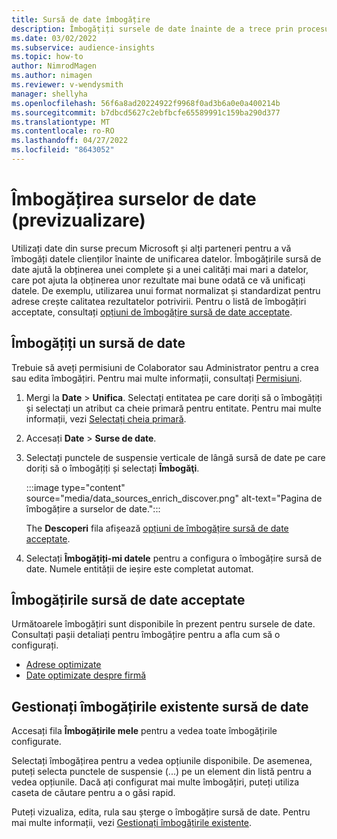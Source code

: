 ```yaml
---
title: Sursă de date îmbogățire
description: Îmbogățiți sursele de date înainte de a trece prin procesul de unificare a datelor.
ms.date: 03/02/2022
ms.subservice: audience-insights
ms.topic: how-to
author: NimrodMagen
ms.author: nimagen
ms.reviewer: v-wendysmith
manager: shellyha
ms.openlocfilehash: 56f6a8ad20224922f9968f0ad3b6a0e0a400214b
ms.sourcegitcommit: b7dbcd5627c2ebfbcfe65589991c159ba290d377
ms.translationtype: MT
ms.contentlocale: ro-RO
ms.lasthandoff: 04/27/2022
ms.locfileid: "8643052"
---
```

# <a name="enrichment-for-data-sources-preview"></a>Îmbogățirea surselor de date (previzualizare)

Utilizați date din surse precum Microsoft și alți parteneri pentru a vă îmbogăți datele clienților înainte de unificarea datelor. Îmbogățirile sursă de date ajută la obținerea unei complete și a unei calități mai mari a datelor, care pot ajuta la obținerea unor rezultate mai bune odată ce vă unificați datele. De exemplu, utilizarea unui format normalizat și standardizat pentru adrese crește calitatea rezultatelor potrivirii. Pentru o listă de îmbogățiri acceptate, consultați [opțiuni de îmbogățire sursă de date acceptate](#supported-data-source-enrichments).

## <a name="enrich-a-data-source"></a>Îmbogățiți un sursă de date

Trebuie să aveți permisiuni de Colaborator sau Administrator pentru a crea sau edita îmbogățiri. Pentru mai multe informații, consultați [Permisiuni](permissions.md).  

1. Mergi la **Date** > **Unifica**. Selectați entitatea pe care doriți să o îmbogățiți și selectați un atribut ca cheie primară pentru entitate. Pentru mai multe informații, vezi [Selectați cheia primară](map-entities.md#select-primary-key-and-semantic-type-for-attributes).

1. Accesați **Date** > **Surse de date**.
 
1. Selectați punctele de suspensie verticale de lângă sursă de date pe care doriți să o îmbogățiți și selectați **Îmbogăţi**.

   :::image type="content" source="media/data_sources_enrich_discover.png" alt-text="Pagina de îmbogățire a surselor de date.":::

   The **Descoperi** fila afișează [opțiuni de îmbogățire sursă de date acceptate](#supported-data-source-enrichments).

1. Selectați **Îmbogățiți-mi datele** pentru a configura o îmbogățire sursă de date. Numele entității de ieșire este completat automat.

## <a name="supported-data-source-enrichments"></a>Îmbogățirile sursă de date acceptate

Următoarele îmbogățiri sunt disponibile în prezent pentru sursele de date. Consultați pașii detaliați pentru îmbogățire pentru a afla cum să o configurați.

- [Adrese optimizate](enrichment-enhanced-addresses.md)
- [Date optimizate despre firmă](enrichment-enhanced-company-data.md)

## <a name="manage-existing-data-source-enrichments"></a>Gestionați îmbogățirile existente sursă de date

Accesați fila **Îmbogățirile mele** pentru a vedea toate îmbogățirile configurate.

Selectați îmbogățirea pentru a vedea opțiunile disponibile. De asemenea, puteți selecta punctele de suspensie (...) pe un element din listă pentru a vedea opțiunile. Dacă ați configurat mai multe îmbogățiri, puteți utiliza caseta de căutare pentru a o găsi rapid.

Puteți vizualiza, edita, rula sau șterge o îmbogățire sursă de date. Pentru mai multe informații, vezi [Gestionați îmbogățirile existente](enrichment-hub.md).
